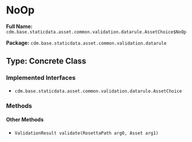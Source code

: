 # NoOp

**Full Name:** `cdm.base.staticdata.asset.common.validation.datarule.AssetChoice$NoOp`

**Package:** `cdm.base.staticdata.asset.common.validation.datarule`

## Type: Concrete Class

### Implemented Interfaces

- `cdm.base.staticdata.asset.common.validation.datarule.AssetChoice`

### Methods

#### Other Methods

- `ValidationResult validate(RosettaPath arg0, Asset arg1)`

